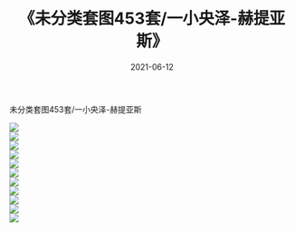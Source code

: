 ﻿---
layout: post
title:  《未分类套图453套/一小央泽-赫提亚斯》
date:   2021-06-12
img: http://img.660000.xyz/Sharelink/网络美图/2021/未分类套图453套/一小央泽-赫提亚斯/000.jpg
categories: [美女, 清纯, 唯美]
---

未分类套图453套/一小央泽-赫提亚斯

 ![](http://img.660000.xyz/Sharelink/网络美图/2021/未分类套图453套/一小央泽-赫提亚斯/001.jpg) <br>![](http://img.660000.xyz/Sharelink/网络美图/2021/未分类套图453套/一小央泽-赫提亚斯/002.jpg) <br>![](http://img.660000.xyz/Sharelink/网络美图/2021/未分类套图453套/一小央泽-赫提亚斯/003.jpg) <br>![](http://img.660000.xyz/Sharelink/网络美图/2021/未分类套图453套/一小央泽-赫提亚斯/004.jpg) <br>![](http://img.660000.xyz/Sharelink/网络美图/2021/未分类套图453套/一小央泽-赫提亚斯/005.jpg) <br>![](http://img.660000.xyz/Sharelink/网络美图/2021/未分类套图453套/一小央泽-赫提亚斯/006.jpg) <br>![](http://img.660000.xyz/Sharelink/网络美图/2021/未分类套图453套/一小央泽-赫提亚斯/007.jpg) <br>![](http://img.660000.xyz/Sharelink/网络美图/2021/未分类套图453套/一小央泽-赫提亚斯/008.jpg) <br>![](http://img.660000.xyz/Sharelink/网络美图/2021/未分类套图453套/一小央泽-赫提亚斯/009.jpg) <br>![](http://img.660000.xyz/Sharelink/网络美图/2021/未分类套图453套/一小央泽-赫提亚斯/010.jpg) <br>![](http://img.660000.xyz/Sharelink/网络美图/2021/未分类套图453套/一小央泽-赫提亚斯/011.jpg) <br>